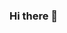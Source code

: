 ### Hi there 👋

<!-- [![Solved.ac 프로필](http://mazassumnida.wtf/api/v2/generate_badge?boj=cutevic95)](https://solved.ac/cutevic95) -->
<!--
**mandoo-it/mandoo-it** is a ✨ _special_ ✨ repository because its `README.md` (this file) appears on your GitHub profile.

Here are some ideas to get you started:

- 🔭 I’m currently working on ...
- 🌱 I’m currently learning ...
- 👯 I’m looking to collaborate on ...
- 🤔 I’m looking for help with ...
- 💬 Ask me about ...
- 📫 How to reach me: ...
- 😄 Pronouns: ...
- ⚡ Fun fact: ...
-->
